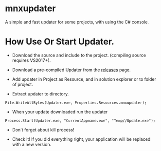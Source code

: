 # mnxupdater
A simple and fast updater for some projects, with using the C# console.

# How Use Or Start Updater.
 
 * Download the source and include to the project. (compiling source requires VS2017+).
 * Download a pre-compiled Updater from the [releases](https://github.com/MairwunNx/mnxupdater/releases) page.
 
 * Add updater in Project as Resource, and in solution explorer or to folder of project.
 * Extract updater to directory. 
 
 `File.WriteAllBytes(Updater.exe, Properties.Resources.mnxupdater);`
 * When your update downloaded run the updater 
 
 `Process.Start(Updater.exe, "CurrentAppname.exe", "Temp//Update.exe");`
  * Don't forget about kill process!
 
 * Check it! If you did everything right, your application will be replaced with a new version.